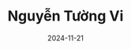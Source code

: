 ---
date: 2024-11-21
title: Nguyễn Tường Vi
categories: ["small"]
description: https://www.facebook.com/vi.tina.39/
---